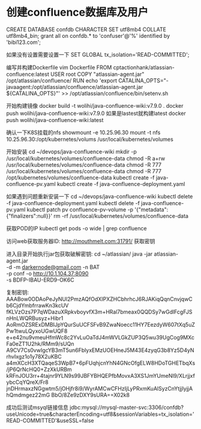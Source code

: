 # 创建confluence数据库及用户
CREATE DATABASE confdb CHARACTER SET utf8mb4 COLLATE utf8mb4_bin;
grant all on confdb.* to 'confuser'@'%' identified by 'bibi123.com';

如果没有设置需要设置一下
SET GLOBAL tx_isolation='READ-COMMITTED';

编写并构建Dockerfile
vim Dockerfile
FROM cptactionhank/atlassian-confluence:latest
USER root
COPY "atlassian-agent.jar" /opt/atlassian/confluence/
RUN echo 'export CATALINA_OPTS="-javaagent:/opt/atlassian/confluence/atlassian-agent.jar ${CATALINA_OPTS}"' >> /opt/atlassian/confluence/bin/setenv.sh


开始构建镜像
docker build -t wolihi/java-confluence-wiki:v7.9.0 .
docker push wolihi/java-confluence-wiki:v7.9.0
如果是lastest就构建latest
docker push wolihi/java-confluence-wiki:latest

确认一下K8S挂载的nfs
showmount -e 10.25.96.30
mount -t nfs 10.25.96.30:/opt/kubernetes/volums /usr/local/kubernetes/volumes

开始安装
cd ~/devops/java-confluence-wiki
mkdir -p /usr/local/kubernetes/volumes/confluence-data
chmod -R a+rw /usr/local/kubernetes/volumes/confluence-data
chmod -R 777 /usr/local/kubernetes/volumes/confluence-data
chmod -R 777 /opt/kubernetes/volumes/confluence-data
kubectl create -f java-confluence-pv.yaml
kubectl create -f java-confluence-deployment.yaml

如果遇到问题重新安装一下
cd ~/devops/java-confluence-wiki
kubectl delete -f java-confluence-deployment.yaml
kubectl delete -f java-confluence-pv.yaml
kubectl patch pv confluence-pv-volume -p '{"metadata":{"finalizers":null}}'
rm -rf /usr/local/kubernetes/volumes/confluence-data


获取POD的IP
kubectl get pods -o wide | grep confluence

访问web获取服务器ID:
http://mouthmelt.com:31791/
获取密钥

进入目录开始执行jar包获取破解密钥:
cd ~/atlassian/
java -jar atlassian-agent.jar \
   -d -m darkernode@gmail.com -n BAT \
   -p conf -o http://10.1.104.37:8090 \
 -s BDFP-IBAU-ERD9-OK6C

复制密钥:
AAABow0ODAoPeJyNUl2PmzAQfOdXIPXZHCbhrhcJ6RJAKiqQqnCnvjqwCb6CjdYmbfrrawKn3kcUV
fKLVzOzs7P7qWDazuXRpkvboyvfX3m+HRal7bmeax0QQDSy7wGdlFcgFJSnHnLWQRBusyz+Hibr1
AoRmOZSRExDMBIJpYQurSuUCFSFvB9ZwaNoecc11HY7EezdyW607tXq5uZPw1twuLQyxoUGwUQF8
e+e42nu9vmeuHfmWc8c2YvLuOaTdJ4mWVLGkZUP3Q5wu39UgCog9MXcFa0eZT1U2hk/RMm9/sUQn
A9CV7Cs0vwIgcYB3mT5un6FblyxEMzUOEHneJ5M43E4zyqG3b8Yz5D4yNrhvIxgz1o1y78X2uKBC
a4mXCcH3XTQaqeS3WpB7+6pFUqhjcnYhN4GNcOfgELW8HDoTGHETbqXs/jP6QrNcHQ0+ZzXkURBm
kRFnJOU3rr+4tajnr9YLN9s99JBFYBHQEPfbMovxA3XS1JmYUmeNl9/XLrjjxfybcCqYQreX/Fr8
jnDHrmaxzNGgwtm5/jOHjfr8i9/WyrAMCwCFHzIjLyPRxmKuAlSyzCnYtjjIyjjAhQmdmgez22mG
BbO/8Ze9zDXY9sURA==X02k8


成功后测试msyql链接信息
jdbc:mysql://mysql-master-svc:3306/confdb?useUnicode=true&characterEncoding=utf8&sessionVariables=tx_isolation='READ-COMMITTED'&useSSL=false
